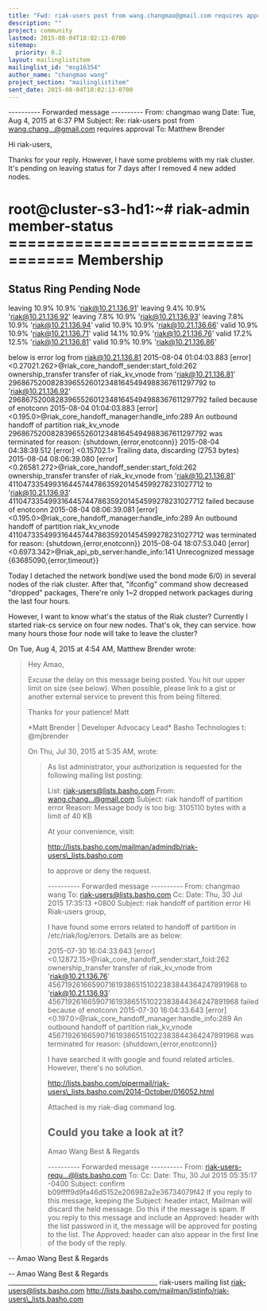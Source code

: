 ```yaml
---
title: "Fwd: riak-users post from wang.changmao@gmail.com requires approval"
description: ""
project: community
lastmod: 2015-08-04T18:02:13-0700
sitemap:
  priority: 0.2
layout: mailinglistitem
mailinglist_id: "msg16354"
author_name: "changmao wang"
project_section: "mailinglistitem"
sent_date: 2015-08-04T18:02:13-0700
---
```



---------- Forwarded message ----------
From: changmao wang 
Date: Tue, Aug 4, 2015 at 6:37 PM
Subject: Re: riak-users post from wang.chang...@gmail.com requires approval
To: Matthew Brender 


Hi riak-users,

Thanks for your reply. However, I have some problems with my riak cluster.
It's pending on leaving status for 7 days after I removed 4 new added nodes.

root@cluster-s3-hd1:~# riak-admin member-status
================================= Membership
==================================
Status Ring Pending Node
-------------------------------------------------------------------------------
leaving 10.9% 10.9% 'riak@10.21.136.91'
leaving 9.4% 10.9% 'riak@10.21.136.92'
leaving 7.8% 10.9% 'riak@10.21.136.93'
leaving 7.8% 10.9% 'riak@10.21.136.94'
valid 10.9% 10.9% 'riak@10.21.136.66'
valid 10.9% 10.9% 'riak@10.21.136.71'
valid 14.1% 10.9% 'riak@10.21.136.76'
valid 17.2% 12.5% 'riak@10.21.136.81'
valid 10.9% 10.9% 'riak@10.21.136.86'

below is error log from riak@10.21.136.81
2015-08-04 01:04:03.883 [error]
<0.27021.262>@riak\_core\_handoff\_sender:start\_fold:262 ownership\_transfer
transfer of riak\_kv\_vnode from 'riak@10.21.136.81'
296867520082839655260123481645494988367611297792 to 'riak@10.21.136.92'
296867520082839655260123481645494988367611297792 failed because of enotconn
2015-08-04 01:04:03.883 [error]
<0.195.0>@riak\_core\_handoff\_manager:handle\_info:289 An outbound handoff of
partition riak\_kv\_vnode 296867520082839655260123481645494988367611297792
was terminated for reason: {shutdown,{error,enotconn}}
2015-08-04 04:38:39.512 [error] <0.15702.1> Trailing data, discarding (2753
bytes)
2015-08-04 08:06:39.080 [error]
<0.26581.272>@riak\_core\_handoff\_sender:start\_fold:262 ownership\_transfer
transfer of riak\_kv\_vnode from 'riak@10.21.136.81'
411047335499316445744786359201454599278231027712 to 'riak@10.21.136.93'
411047335499316445744786359201454599278231027712 failed because of enotconn
2015-08-04 08:06:39.081 [error]
<0.195.0>@riak\_core\_handoff\_manager:handle\_info:289 An outbound handoff of
partition riak\_kv\_vnode 411047335499316445744786359201454599278231027712
was terminated for reason: {shutdown,{error,enotconn}}
2015-08-04 18:07:53.040 [error]
<0.6973.342>@riak\_api\_pb\_server:handle\_info:141 Unrecognized message
{63685090,{error,timeout}}

Today I detached the network bond(we used the bond mode 6/0) in several
nodes of the riak cluster. After that, "ifconfig" command show decreased
"dropped" packages,
There're only 1~2 dropped network packages during the last four hours.

However, I want to know what's the status of the Riak cluster?
Currently I started riak-cs service on four new nodes. That's ok, they can
service.
how many hours those four node will take to leave the cluster?






On Tue, Aug 4, 2015 at 4:54 AM, Matthew Brender  wrote:

> Hey Amao,
>
> Excuse the delay on this message being posted. You hit our upper limit on
> size (see below). When possible, please link to a gist or another external
> service to prevent this from being filtered.
>
> Thanks for your patience!
> Matt
>
> \*Matt Brender | Developer Advocacy Lead\*
> Basho Technologies
> t: @mjbrender 
>
>
> On Thu, Jul 30, 2015 at 5:35 AM,  wrote:
>
>> As list administrator, your authorization is requested for the
>> following mailing list posting:
>>
>> List: riak-users@lists.basho.com
>> From: wang.chang...@gmail.com
>> Subject: riak handoff of partition error
>> Reason: Message body is too big: 3105110 bytes with a limit of 40 KB
>>
>> At your convenience, visit:
>>
>> http://lists.basho.com/mailman/admindb/riak-users\_lists.basho.com
>>
>> to approve or deny the request.
>>
>>
>> ---------- Forwarded message ----------
>> From: changmao wang 
>> To: riak-users@lists.basho.com
>> Cc:
>> Date: Thu, 30 Jul 2015 17:35:13 +0800
>> Subject: riak handoff of partition error
>> Hi Riak-users group,
>>
>> I have found some errors related to handoff of partition in
>> /etc/riak/log/errors.
>> Details are as below:
>>
>> 2015-07-30 16:04:33.643 [error]
>> <0.12872.15>@riak\_core\_handoff\_sender:start\_fold:262 ownership\_transfer
>> transfer of riak\_kv\_vnode from 'riak@10.21.136.76'
>> 45671926166590716193865151022383844364247891968 to 'riak@10.21.136.93'
>> 45671926166590716193865151022383844364247891968 failed because of enotconn
>> 2015-07-30 16:04:33.643 [error]
>> <0.197.0>@riak\_core\_handoff\_manager:handle\_info:289 An outbound handoff of
>> partition riak\_kv\_vnode 45671926166590716193865151022383844364247891968 was
>> terminated for reason: {shutdown,{error,enotconn}}
>>
>>
>>
>> I have searched it with google and found related articles. However,
>> there's no solution.
>>
>> http://lists.basho.com/pipermail/riak-users\_lists.basho.com/2014-October/016052.html
>>
>> Attached is my riak-diag command log.
>>
>> Could you take a look at it?
>> --
>> Amao Wang
>> Best & Regards
>>
>>
>> ---------- Forwarded message ----------
>> From: riak-users-requ...@lists.basho.com
>> To:
>> Cc:
>> Date: Thu, 30 Jul 2015 05:35:17 -0400
>> Subject: confirm b09ffff9d9fa46d5152e206982a2e36734079f42
>> If you reply to this message, keeping the Subject: header intact,
>> Mailman will discard the held message. Do this if the message is
>> spam. If you reply to this message and include an Approved: header
>> with the list password in it, the message will be approved for posting
>> to the list. The Approved: header can also appear in the first line
>> of the body of the reply.
>>
>
>


-- 
Amao Wang
Best & Regards



-- 
Amao Wang
Best & Regards
\_\_\_\_\_\_\_\_\_\_\_\_\_\_\_\_\_\_\_\_\_\_\_\_\_\_\_\_\_\_\_\_\_\_\_\_\_\_\_\_\_\_\_\_\_\_\_
riak-users mailing list
riak-users@lists.basho.com
http://lists.basho.com/mailman/listinfo/riak-users\_lists.basho.com

